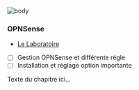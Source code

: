 ![body](https://banzaihobby.com/cdn/shop/files/Aoshima_Initial_D_Takumi_Fujiwara_AE86_Trueno_Project_D_Specification_-_BanzaiHobby-254450.jpg?v=1717061182&width=1100)

### **OPNSense**

- [Le Laboratoire](./Docs.md)

- [ ] Gestion OPNSense et différente régle
- [ ] Installation et réglage option importante

Texte du chapitre ici...